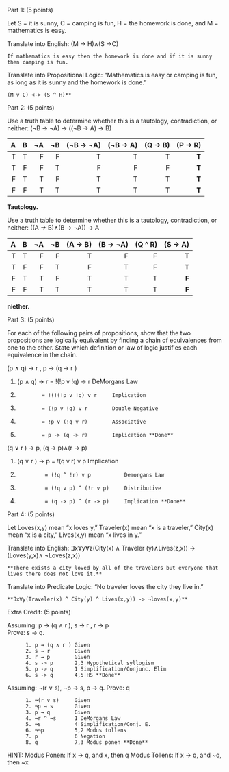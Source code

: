 Part 1: (5 points)

Let S = it is sunny, C = camping is fun, H = the homework is
done, and M = mathematics is easy.

  Translate into English: (M → H)∧(S →C)
    
    If mathematics is easy then the homework is done and if it is sunny then camping is fun.
    
  Translate into Propositional Logic: “Mathematics is easy or camping is fun, as long as it is sunny and the homework is done.”
        
    (M v C) <-> (S ^ H)**
        
        
Part 2: (5 points)

Use a truth table to determine whether this is a tautology, contradiction, or neither: (¬B → ¬A) → ((¬B → A) → B)  

| A   | B | ¬A | ¬B | (¬B -> ¬A) | (¬B -> A) | (Q -> B) | (P -> R) |  
| ---: | ---: | ---: | ---: | ---: | ---: | ---: | ---: |  
| T | T |  F |  F |	         T |         T |        T |       **T**|  
| T | F |  F |  T |	         F |         F |        F |       **T**|  
| F | T |  T |  F |	         T |         T |        T |       **T**|  
| F | F |  T |  T |	         T |	     T |        T |       **T**|  
  
   **Tautology.**
    
Use a truth table to determine whether this is a tautology, contradiction, or neither: ((A → B)∧(B → ¬A)) → A  
  
   |A| 	B| 	¬A| 	¬B| (A -> B)|  (B -> ¬A)| 	(Q ^ R)|    (S -> A)|
   | ---: | ---: | ---: | ---: | ---: | ---: | ---: | ---: |  
   |T| 	T| 	 F| 	 F| 	   T| 		   F|         F|       **T**|
   |T| 	F| 	 F| 	 T| 	   F| 		   T|         F|       **T**|
   |F| 	T| 	 T| 	 F|        T| 		   T|         T|       **F**|
   |F| 	F| 	 T| 	 T|        T| 		   T|         T|       **F**|
    
   **niether.**  
    
    
Part 3: (5 points)

For each of the following pairs of propositions, show that the
two propositions are logically equivalent by finding a chain of equivalences from one
to the other. State which definition or law of logic justifies each equivalence in the
chain.  

 (p ∧ q) → r , p → (q → r )
    
 1. (p ∧ q) → r = !(!p v !q) -> r      DeMorgans Law
 2.             = !(!(!p v !q) v r     Implication
 3.             = (!p v !q) v r        Double Negative
 4.             = !p v (!q v r)        Associative
 5.             = p -> (q -> r)        Implication **Done**

    
 (q ∨ r ) → p, (q → p)∧(r → p)
    
 1. (q ∨ r ) → p = !(q v r) v p            Implication
 2.              = (!q ^ !r) v p           Demorgans Law
 3.              = (!q v p) ^ (!r v p)     Distributive
 4.              = (q -> p) ^ (r -> p)     Implication **Done**
     

Part 4: (5 points)

Let Loves(x,y) mean “x loves y,” Traveler(x) mean “x is a traveler,”
City(x) mean “x is a city,” Lives(x,y) mean “x lives in y.”

 Translate into English: ∃x∀y∀z(City(x) ∧ Traveler (y)∧Lives(z,x)) → (Loves(y,x)∧ ¬Loves(z,x))  

    **There exists a city loved by all of the travelers but everyone that lives there does not love it.**  
   
 Translate into Predicate Logic: “No traveler loves the city they live in.”  
    
    **∃x∀y(Traveler(x) ^ City(y) ^ Lives(x,y)) -> ¬loves(x,y)**  
   
Extra Credit: (5 points)

Assuming: p → (q ∧ r ), s → r , r → p  
Prove: s → q. 
          
          1. p → (q ∧ r ) Given  
          2. s → r        Given  
          3. r → p        Given  
          4. s -> p       2,3 Hypothetical syllogism  
          5. p -> q       1 Simplification/Conjunc. Elim  
          6. s -> q       4,5 HS **Done**
         
          
          
Assuming: ¬(r ∨ s), ¬p → s, p → q. 
Prove: q  

          1. ¬(r ∨ s)     Given  
          2. ¬p → s       Given  
          3. p → q        Given  
          4. ¬r ^ ¬s      1 DeMorgans Law
          5. ¬s           4 Simplification/Conj. E.
          6. ¬¬p          5,2 Modus tollens
          7. p            6 Negation
          8. q            7,3 Modus ponen **Done**
    

HINT:
Modus Ponen: If x -> q, and x, then q
Modus Tollens: If x -> q, and ~q, then ~x
